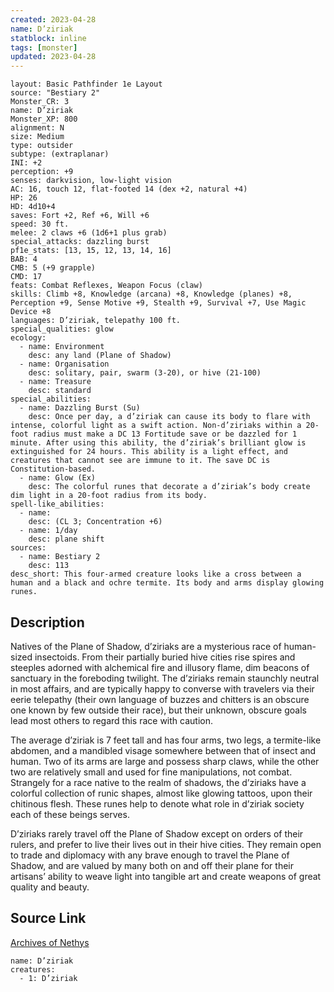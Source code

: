 ```yaml
---
created: 2023-04-28
name: D’ziriak
statblock: inline
tags: [monster]
updated: 2023-04-28
---
```

```statblock
layout: Basic Pathfinder 1e Layout
source: "Bestiary 2"
Monster_CR: 3
name: D’ziriak
Monster_XP: 800
alignment: N
size: Medium
type: outsider
subtype: (extraplanar)
INI: +2
perception: +9
senses: darkvision, low-light vision
AC: 16, touch 12, flat-footed 14 (dex +2, natural +4)
HP: 26
HD: 4d10+4
saves: Fort +2, Ref +6, Will +6
speed: 30 ft.
melee: 2 claws +6 (1d6+1 plus grab)
special_attacks: dazzling burst
pf1e_stats: [13, 15, 12, 13, 14, 16]
BAB: 4
CMB: 5 (+9 grapple)
CMD: 17
feats: Combat Reflexes, Weapon Focus (claw)
skills: Climb +8, Knowledge (arcana) +8, Knowledge (planes) +8, Perception +9, Sense Motive +9, Stealth +9, Survival +7, Use Magic Device +8
languages: D’ziriak, telepathy 100 ft.
special_qualities: glow
ecology:
  - name: Environment
    desc: any land (Plane of Shadow)
  - name: Organisation
    desc: solitary, pair, swarm (3-20), or hive (21-100)
  - name: Treasure
    desc: standard
special_abilities:
  - name: Dazzling Burst (Su)
    desc: Once per day, a d’ziriak can cause its body to flare with intense, colorful light as a swift action. Non-d’ziriaks within a 20-foot radius must make a DC 13 Fortitude save or be dazzled for 1 minute. After using this ability, the d’ziriak’s brilliant glow is extinguished for 24 hours. This ability is a light effect, and creatures that cannot see are immune to it. The save DC is Constitution-based.
  - name: Glow (Ex)
    desc: The colorful runes that decorate a d’ziriak’s body create dim light in a 20-foot radius from its body.
spell-like_abilities:
  - name:
    desc: (CL 3; Concentration +6)
  - name: 1/day
    desc: plane shift
sources:
  - name: Bestiary 2
    desc: 113
desc_short: This four-armed creature looks like a cross between a human and a black and ochre termite. Its body and arms display glowing runes. 
```
## Description
Natives of the Plane of Shadow, d’ziriaks are a mysterious race of human-sized insectoids. From their partially buried hive cities rise spires and steeples adorned with alchemical fire and illusory flame, dim beacons of sanctuary in the foreboding twilight. The d’ziriaks remain staunchly neutral in most affairs, and are typically happy to converse with travelers via their eerie telepathy (their own language of buzzes and chitters is an obscure one known by few outside their race), but their unknown, obscure goals lead most others to regard this race with caution. 

The average d’ziriak is 7 feet tall and has four arms, two legs, a termite-like abdomen, and a mandibled visage somewhere between that of insect and human. Two of its arms are large and possess sharp claws, while the other two are relatively small and used for fine manipulations, not combat. Strangely for a race native to the realm of shadows, the d’ziriaks have a colorful collection of runic shapes, almost like glowing tattoos, upon their chitinous flesh. These runes help to denote what role in d’ziriak society each of these beings serves. 

D’ziriaks rarely travel off the Plane of Shadow except on orders of their rulers, and prefer to live their lives out in their hive cities. They remain open to trade and diplomacy with any brave enough to travel the Plane of Shadow, and are valued by many both on and off their plane for their artisans’ ability to weave light into tangible art and create weapons of great quality and beauty.
## Source Link
[Archives of Nethys](https://aonprd.com/MonsterDisplay.aspx?ItemName=D%E2%80%99ziriak)
```encounter-table
name: D’ziriak
creatures:
  - 1: D’ziriak
```
